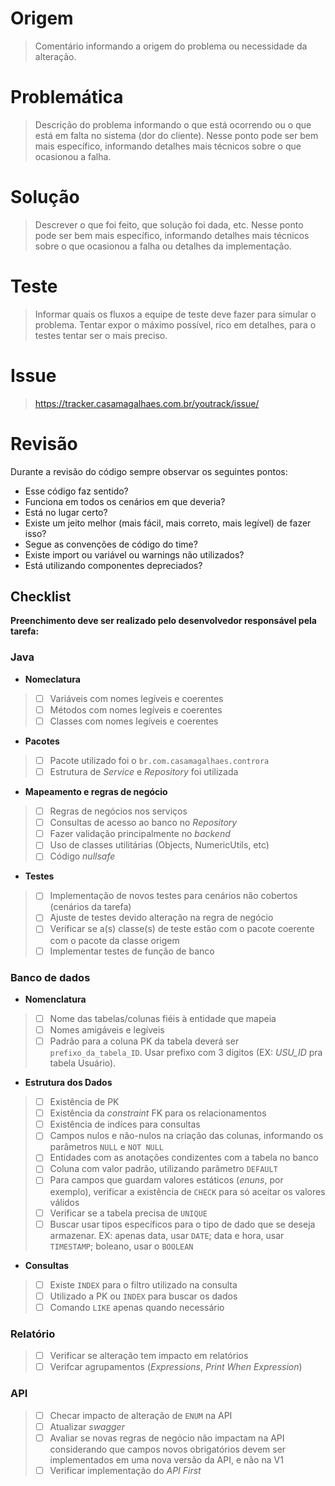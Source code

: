 # Origem

> Comentário informando a origem do problema ou necessidade da alteração.

# Problemática

> Descrição do problema informando o que está ocorrendo ou o que está em falta no sistema (dor do cliente). Nesse ponto pode ser bem mais específico, informando detalhes mais técnicos sobre o que ocasionou a falha.

# Solução

> Descrever o que foi feito, que solução foi dada, etc. Nesse ponto pode ser bem mais específico, informando detalhes mais técnicos sobre o que ocasionou a falha ou detalhes da implementação.

# Teste

> Informar quais os fluxos a equipe de teste deve fazer para simular o problema. Tentar expor o máximo possível, rico em detalhes, para o testes tentar ser o mais preciso.

# Issue

> https://tracker.casamagalhaes.com.br/youtrack/issue/

# Revisão

Durante a revisão do código sempre observar os seguintes pontos:

- Esse código faz sentido?
- Funciona em todos os cenários em que deveria?
- Está no lugar certo?
- Existe um jeito melhor (mais fácil, mais correto, mais legível) de fazer isso?
- Segue as convenções de código do time?
- Existe import ou variável ou warnings não utilizados?
- Está utilizando componentes depreciados?

## Checklist

**Preenchimento deve ser realizado pelo desenvolvedor responsável pela tarefa:**

### Java

- **Nomeclatura**
>  - [ ] Variáveis com nomes legíveis e coerentes
>  - [ ] Métodos com nomes legíveis e coerentes
>  - [ ] Classes com nomes legíveis e coerentes
- **Pacotes**
>  - [ ] Pacote utilizado foi o `br.com.casamagalhaes.controra`
>  - [ ] Estrutura de _Service_ e _Repository_ foi utilizada
- **Mapeamento e regras de negócio**
>  - [ ] Regras de negócios nos serviços
>  - [ ] Consultas de acesso ao banco no _Repository_
>  - [ ] Fazer validação principalmente no _backend_
>  - [ ] Uso de classes utilitárias (Objects, NumericUtils, etc)
>  - [ ] Código *nullsafe*
- **Testes**
>  - [ ] Implementação de novos testes para cenários não cobertos (cenários da tarefa)
>  - [ ] Ajuste de testes devido alteração na regra de negócio
>  - [ ] Verificar se a(s) classe(s) de teste estão com o pacote coerente com o pacote da classe origem
>  - [ ] Implementar testes de função de banco

### Banco de dados

- **Nomenclatura**
>  - [ ] Nome das tabelas/colunas fiéis à entidade que mapeia
>  - [ ] Nomes amigáveis e legíveis
>  - [ ] Padrão para a coluna PK da tabela deverá ser `prefixo_da_tabela_ID`. Usar prefixo com 3 dígitos (EX: *USU_ID* pra tabela Usuário). 
- **Estrutura dos Dados**
>  - [ ] Existência de PK
>  - [ ] Existência da _constraint_ FK para os relacionamentos
>  - [ ] Existência de indíces para consultas
>  - [ ] Campos nulos e não-nulos na criação das colunas, informando os parâmetros `NULL` e `NOT NULL`
>  - [ ] Entidades com as anotações condizentes com a tabela no banco
>  - [ ] Coluna com valor padrão, utilizando parâmetro `DEFAULT`
>  - [ ] Para campos que guardam valores estáticos (_enuns_, por exemplo), verificar a existência de `CHECK` para só aceitar os valores válidos
>  - [ ] Verificar se a tabela precisa de `UNIQUE`
>  - [ ] Buscar usar tipos específicos para o tipo de dado que se deseja armazenar. EX: apenas data, usar `DATE`; data e hora, usar `TIMESTAMP`; boleano, usar o `BOOLEAN`

- **Consultas**
>  - [ ] Existe `INDEX` para o filtro utilizado na consulta
>  - [ ] Utilizado a PK ou `INDEX` para buscar os dados
>  - [ ] Comando `LIKE` apenas quando necessário

### Relatório

> - [ ] Verificar se alteração tem impacto em relatórios
> - [ ] Verifcar agrupamentos (_Expressions_, _Print When Expression_)

### API

> - [ ] Checar impacto de alteração de `ENUM` na API
> - [ ] Atualizar _swagger_
> - [ ] Avaliar se novas regras de negócio não impactam na API considerando que campos novos obrigatórios devem ser implementados em uma nova versão da API, e não na V1
> - [ ] Verificar implementação do *API First*